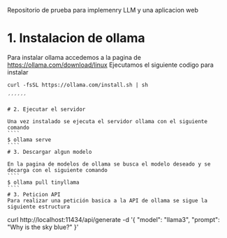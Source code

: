 Repositorio de prueba para implemenry LLM y una aplicacion web 
# 1. Instalacion de ollama 

Para instalar ollama accedemos a la pagina de https://ollama.com/download/linux
Ejecutamos el siguiente codigo para instalar

``````
curl -fsSL https://ollama.com/install.sh | sh

´´´´´´

# 2. Ejecutar el servidor 

Una vez instalado se ejecuta el servidor ollama con el siguiente comando 
````
$ ollama serve
````
# 3. Descargar algun modelo 

En la pagina de modelos de ollama se busca el modelo deseado y se decarga con el siguiente comando 
````
$ ollama pull tinyllama
````
# 3. Peticion API  
Para realizar una petición basica a la API de ollama se sigue la siguiente estructura 

``````
curl http://localhost:11434/api/generate -d '{
  "model": "llama3",
  "prompt": "Why is the sky blue?"
}'

``````



